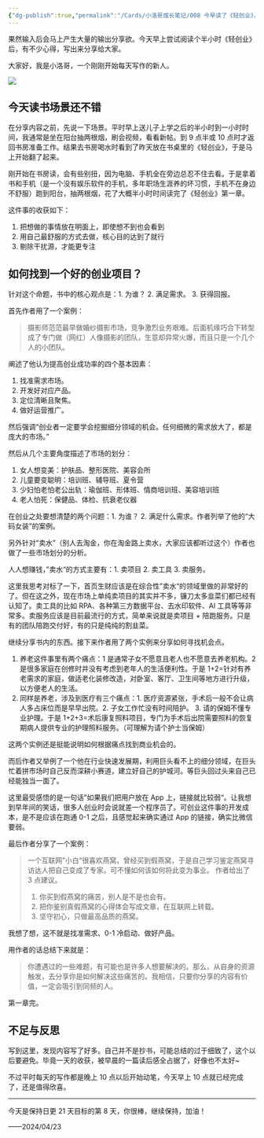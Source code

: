 ```yaml
---
{"dg-publish":true,"permalink":"/Cards/小洛哥成长笔记/008 今早读了《轻创业》，尝试进行早上写作/","tags":["小洛哥成长笔记"],"noteIcon":1,"created":"2024-04-23","updated":"2024-04-23"}
---
```


果然输入后会马上产生大量的输出分享欲。今天早上尝试阅读个半小时《轻创业》后，有不少心得，写出来分享给大家。

大家好，我是小洛哥，一个刚刚开始每天写作的新人。

![](http://img.xlg.life/images/202404231033976.png)

## 今天读书场景还不错
在分享内容之前，先说一下场景。平时早上送儿子上学之后的半小时到一小时时间，我通常是坐在阳台抽两根烟，刷会视频，看看新帖。到 9 点半或 10 点时才返回书房准备工作。结果去书房喝水时看到了昨天放在书桌里的《轻创业》，于是马上开始翻了起来。

刚开始在书房读，会有些别扭，因为电脑、手机全在旁边总忍不住去看。于是拿着书和手机（是一个没有娱乐软件的手机，多年职场生涯养的坏习惯，手机不在身边不舒服）跑到阳台，抽两根烟，花了大概半小时时间读完了《轻创业》第一章。

这件事的收获如下：

1. 把想做的事情放在明面上，即使想不到也会看到
2. 用自己最舒服的方式去做，核心目的达到了就行
3. 剔除干扰源，才能更专注

## 如何找到一个好的创业项目？
针对这个命题，书中的核心观点是：1. 为谁？ 2. 满足需求。 3. 获得回报。

首先作者用了一个案例：
> 摄影师范范最早做婚纱摄影市场，竞争激烈业务艰难。后面机缘巧合下转型成了专门做（网红）人像摄影的团队，生意却异常火爆，而且只是一个几个人的小团队。

阐述了他认为提高创业成功率的四个基本因素：
1. 找准需求市场。
2. 开发好对应产品。
3. 定位清晰且聚焦。
4. 做好运营推广。

然后强调“创业者一定要学会挖掘细分领域的机会。任何细微的需求放大了，都是庞大的市场。”

然后从几个主要角度描述了市场的划分：
1. 女人想变美：护肤品、整形医院、美容会所
2. 儿童要变聪明：培训班、辅导班、夏令营
3. 少妇怕老怕老公出轨：瑜伽班、形体班、情商培训班、美容培训班
4. 老人怕死：保健品、体检、抗衰老仪器

在创业之处要想清楚的两个问题：1. 为谁？ 2. 满足什么需求。作者列举了他的“大码女装”的案例。

另外针对“卖水”（别人去淘金，你在淘金路上卖水，大家应该都听过这个）作者也做了一些市场划分的分析。

人人想赚钱，”卖水“的方式主要有：1. 卖项目 2. 卖工具 3. 卖服务。

这里我思考对标了一下，首页生财应该是在综合性”卖水“的领域里做的非常好的了。但在这之外，现在市场上单纯卖项目的其实并不多，镰刀太多韭菜们都已经有认知了。卖工具的比如 RPA、各种第三方数据平台、去水印软件、AI 工具等等非常多。卖服务应该是目前最流行的方式，简单来说就是卖项目 + 陪跑服务。只是有的团队陪跑交付好，有的只是纯纯的割韭菜。

继续分享书内的东西。接下来作者用了两个实例来分享如何寻找机会点。

1. 养老这件事里有两个痛点：1 是通常子女不愿意且老人也不愿意去养老机构。2 是很多家庭在创修时并没有考虑到老年人的生活便利性。于是 1+2=针对有养老需求的家庭，做适老化装修改造，对卧室、客厅、卫生间等地方进行升级，以方便老人的生活。
2. 同样是养老，涉及到医疗有三个痛点：1. 医疗资源紧张，手术后一般不会让病人多占床位而是早早出院。2. 子女工作忙没有时间陪护。 3. 请的保姆不懂专业护理。于是 1+2+3=术后康复照料项目，专门为手术后出院需要照料的恢复期病人提供专业的护理照料服务。（可理解为请个护士当保姆）

这两个实例还是挺能说明如何根据痛点找到商业机会的。

而后作者又举例了一个他在行业快速发展期，利用巨头看不上的细分领域，在巨头忙着拼市场时自己反而深耕小赛道，建立好自己的护城河。等巨头回过头来自己已经能独当一面了。

这里最受感悟的是一句话”如果我们把用户放在 App 上，链接就比较弱“。让我想到早年间的笑话，很多人创业时会说就差一个程序员了。可创业这件事的开发成本，是不是应该在跑通 0-1 之后，且感觉起来确实通过 App 的链接，确实比微信要弱。

最后作者分享了一个案例：

> 一个互联网”小白“很喜欢燕窝，曾经买到假燕窝，于是自己学习鉴定燕窝寻访达人把自己变成了专家。可不懂如何该如何将此变为事业。
> 作者给出了 3 点建议。
> 1. 你买到假燕窝的痛苦，别人是不是也会有。
> 2. 把你鉴别真假燕窝的心得体会写成文章，在互联网上转载。
> 3. 坚守初心，只做最高品质的燕窝。

我想了想，这不就是找准需求、0-1 冷启动、做好产品。

用作者的话总结下来就是：
> 你遭遇过的一些难题，有可能也是许多人想要解决的。那么，从自身的资源触发，去分享你是如何解决这些痛苦的。我相信，只要你分享的内容有价值，一定会吸引到同频的人。

第一章完。

## 不足与反思
写到这里，发现内容写了好多。自己并不是抄书，可能总结的过于细致了，这个以后要避免。毕竟一天的收获，被早晨的一篇读后感全占据了，好像也不太好~

不过平时每天的写作都是晚上 10 点以后开始动笔，今天早上 10 点就已经完成了，还是值得欣喜。

---

今天是保持日更 21 天目标的第 8 天，你很棒，继续保持，加油！

——2024/04/23